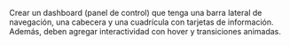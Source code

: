 Crear un dashboard (panel de control) que tenga una barra lateral de navegación, una cabecera y una cuadrícula con tarjetas de información. Además, deben agregar interactividad con hover y transiciones animadas.